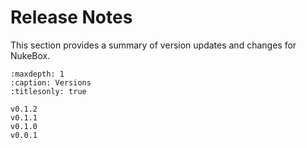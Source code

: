 # Release Notes

This section provides a summary of version updates and changes for NukeBox.

```{toctree}
:maxdepth: 1
:caption: Versions
:titlesonly: true

v0.1.2
v0.1.1
v0.1.0
v0.0.1
```
